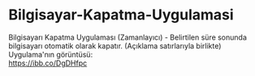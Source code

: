 # Bilgisayar-Kapatma-Uygulamasi
Bilgisayarı Kapatma Uygulaması (Zamanlayıcı) - Belirtilen süre sonunda bilgisayarı otomatik olarak kapatır. (Açıklama satırlarıyla birlikte)
Uygulama'nın görüntüsü:<br>
https://ibb.co/DgDHfpc
